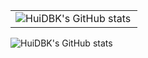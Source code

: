 
<table border=0>
  <tr>
    <td><img src="https://github-readme-stats.vercel.app/api?username=lemon-332&show_icons=true&count_private=true&theme=vue-light&hide_border=true" alt="HuiDBK's GitHub stats" style="zoom:100%;" align="left"/></td>
  </tr>
</table>
<img src="https://github.com/lemon-332/lemon-332/blob/output/github-snake.gif?raw=true" alt="HuiDBK's GitHub stats" style="zoom:100%;" align="left"/>

